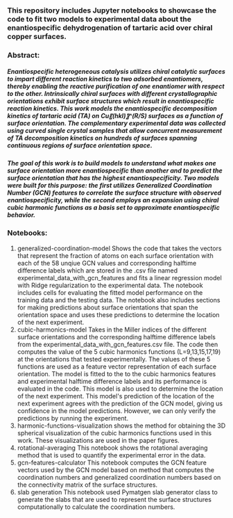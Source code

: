 ### This repository includes Jupyter notebooks to showcase the code to fit two models to experimental data about the enantiospecific dehydrogenation of tartaric acid over chiral copper surfaces. 

### Abstract:
##### Enantiospecific heterogeneous catalysis utilizes chiral catalytic surfaces to impart different reaction kinetics to two adsorbed enantiomers, thereby enabling the reactive purification of one enantiomer with respect to the other. Intrinsically chiral surfaces with different crystallographic orientations exhibit surface structures which result in enantiospecific reaction kinetics. This work models the enantiospecific decomposition kinetics of tartaric acid (TA) on Cu〖(hkl)〗^(R/S) surfaces as a function of surface orientation. The complementary experimental data was collected using curved single crystal samples that allow concurrent measurement of TA decomposition kinetics on hundreds of surfaces spanning continuous regions of surface orientation space. 
##### The goal of this work is to build models to understand what makes one surface orientation more enantiospecific than another and to predict the surface orientation that has the highest enantiospecificity. Two models were built for this purpose: the first utilizes Generalized Coordination Number (GCN) features to correlate the surface structure with observed enantiospecificity, while the second employs an expansion using chiral cubic harmonic functions as a basis set to approximate enantiospecific behavior.

### Notebooks: 
1) generalized-coordination-model
Shows the code that takes the vectors that represent the fraction of atoms on each surface orientation with each of the 58 unqiue GCN values and corresponding halftime difference labels which are stored in the .csv file named experimental_data_with_gcn_features and fits a linear regression model with Ridge regularization to the experimental data. The notebook includes cells for evaluating the fitted model performance on the training data and the testing data. The notebook also includes sections for making predictions about surface orientations that span the orientation space and uses these predictions to determine the location of the next experiment. 
2) cubic-harmonics-model
Takes in the Miller indices of the different surface orientations and the corresponding halftime difference labels from the experimental_data_with_gcn_features.csv file. The code then computes the value of the 5 cubic harmonics functions (L=9,13,15,17,19) at the orientations that tested experimentally. The values of these 5 functions are used as a feature vector representation of each surface orientation. The model is fitted to the to the cubic harmonics features and experimental halftime difference labels and its performance is evaluated in the code. This model is also used to determine the location of the next experiment. This model's prediction of the location of the next experiment agrees with the prediction of the GCN model, giving us confidence in the model predictions. However, we can only verify the predictions by running the experiment.
3) harmonic-functions-visualization
shows the method for obtaining the 3D spherical visualization of the cubic harmonics functions used in this work. These visualizations are used in the paper figures.
4) rotational-averaging
This notebook shows the rotational averaging method that is used to quantify the experimental error in the data.
5) gcn-features-calculator
This notebook computes the GCN feature vectors used by the GCN model based on method that computes the coordination numbers and generalized coordination numbers based on the connectivity matrix of the surface structures.
6) slab generation
This notebook used Pymatgen slab generator class to generate the slabs that are used to represent the surface structures computationally to calculate the coordination numbers. 

